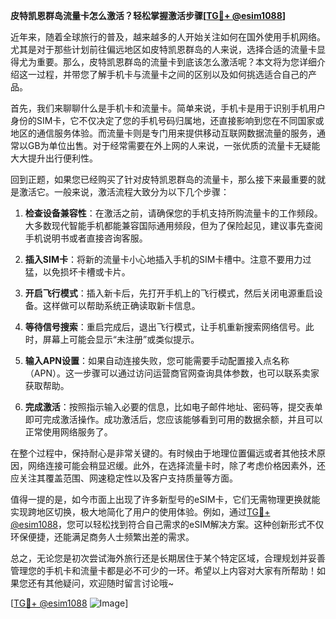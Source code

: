 **皮特凯恩群岛流量卡怎么激活？轻松掌握激活步骤[[TG💪+ @esim1088](https://t.me/s/esim1088)]**

近年来，随着全球旅行的普及，越来越多的人开始关注如何在国外使用手机网络。尤其是对于那些计划前往偏远地区如皮特凯恩群岛的人来说，选择合适的流量卡显得尤为重要。那么，皮特凯恩群岛的流量卡到底该怎么激活呢？本文将为您详细介绍这一过程，并带您了解手机卡与流量卡之间的区别以及如何挑选适合自己的产品。

首先，我们来聊聊什么是手机卡和流量卡。简单来说，手机卡是用于识别手机用户身份的SIM卡，它不仅决定了您的手机号码归属地，还直接影响到您在不同国家或地区的通信服务体验。而流量卡则是专门用来提供移动互联网数据流量的服务，通常以GB为单位出售。对于经常需要在外上网的人来说，一张优质的流量卡无疑能大大提升出行便利性。

回到正题，如果您已经购买了针对皮特凯恩群岛的流量卡，那么接下来最重要的就是激活它。一般来说，激活流程大致分为以下几个步骤：

1. **检查设备兼容性**：在激活之前，请确保您的手机支持所购流量卡的工作频段。大多数现代智能手机都能兼容国际通用频段，但为了保险起见，建议事先查阅手机说明书或者直接咨询客服。

2. **插入SIM卡**：将新的流量卡小心地插入手机的SIM卡槽中。注意不要用力过猛，以免损坏卡槽或卡片。

3. **开启飞行模式**：插入新卡后，先打开手机上的飞行模式，然后关闭电源重启设备。这样做可以帮助系统正确读取新卡信息。

4. **等待信号搜索**：重启完成后，退出飞行模式，让手机重新搜索网络信号。此时，屏幕上可能会显示“未注册”或类似提示。

5. **输入APN设置**：如果自动连接失败，您可能需要手动配置接入点名称（APN）。这一步骤可以通过访问运营商官网查询具体参数，也可以联系卖家获取帮助。

6. **完成激活**：按照指示输入必要的信息，比如电子邮件地址、密码等，提交表单即可完成激活操作。成功激活后，您应该能够看到可用的数据余额，并且可以正常使用网络服务了。

在整个过程中，保持耐心是非常关键的。有时候由于地理位置偏远或者其他技术原因，网络连接可能会稍显迟缓。此外，在选择流量卡时，除了考虑价格因素外，还应关注其覆盖范围、网速稳定性以及客户支持质量等方面。

值得一提的是，如今市面上出现了许多新型号的eSIM卡，它们无需物理更换就能实现跨地区切换，极大地简化了用户的使用体验。例如，通过[TG💪+ @esim1088](https://t.me/s/esim1088)，您可以轻松找到符合自己需求的eSIM解决方案。这种创新形式不仅环保便捷，还能满足商务人士频繁出差的需求。

总之，无论您是初次尝试海外旅行还是长期居住于某个特定区域，合理规划并妥善管理您的手机卡和流量卡都是必不可少的一环。希望以上内容对大家有所帮助！如果您还有其他疑问，欢迎随时留言讨论哦~

[[TG💪+ @esim1088](https://t.me/s/esim1088) ![Image](https://i.postimg.cc/4NQfJmqS/Snipaste-2025-05-13-00-14-12.png)]